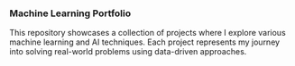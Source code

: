 ### Machine Learning Portfolio ###

This repository showcases a collection of projects where I explore various machine learning and AI techniques. Each project represents my journey into solving real-world problems using data-driven approaches.
